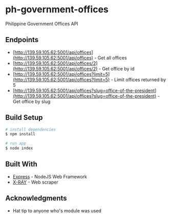 # ph-government-offices
Philippine Government Offices API

## Endpoints

* [http://139.59.105.62:5001/api/offices](http://139.59.105.62:5001/api/offices) - Get all offices
* [http://139.59.105.62:5001/api/offices/2](http://139.59.105.62:5001/api/offices/2) - Get office by id
* [http://139.59.105.62:5001/api/offices?limit=5](http://139.59.105.62:5001/api/offices?limit=5) - Limit offices returned by 5
* [http://139.59.105.62:5001/api/offices?slug=office-of-the-president](http://139.59.105.62:5001/api/offices?slug=office-of-the-president) - Get office by slug

## Build Setup

``` bash
# install dependencies
$ npm install

# run app
$ node index
```

## Built With

* [Express](https://expressjs.com/) - NodeJS Web Framework
* [X-RAY](https://github.com/matthewmueller/x-ray) - Web scraper

## Acknowledgments

* Hat tip to anyone who's module was used
